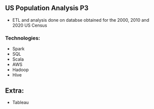 ## US Population Analysis P3
- ETL and analysis done on databse obtained for the 2000, 2010 and 2020 US Census

### Technologies:
- Spark
- SQL
- Scala
- AWS 
- Hadoop
- Hive

## Extra:
- Tableau
